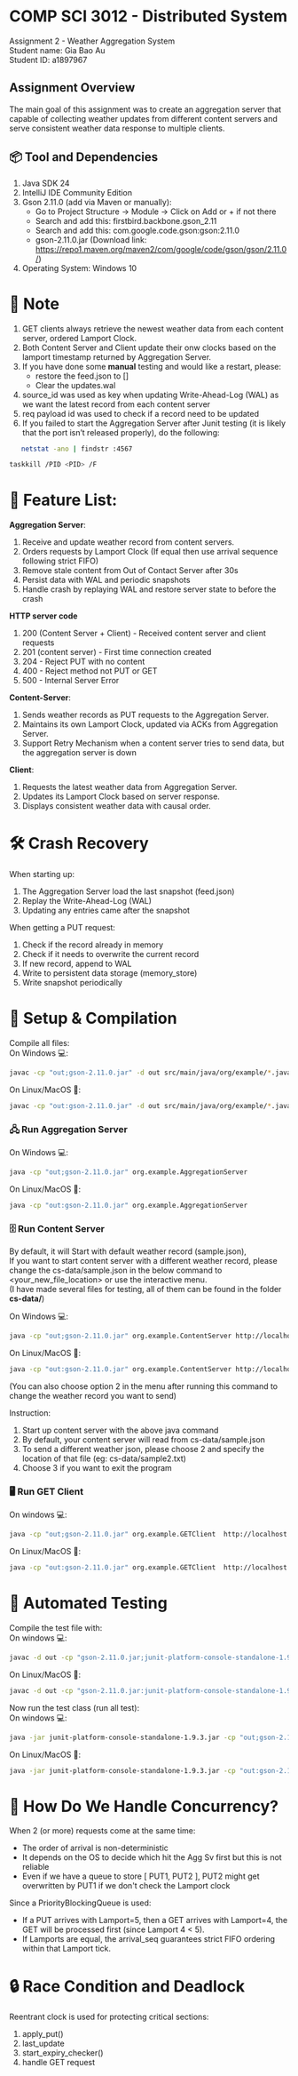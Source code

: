# COMP SCI 3012 - Distributed System 
Assignment 2 - Weather Aggregation System   
Student name: Gia Bao Au    
Student ID: a1897967

## Assignment Overview 
The main goal of this assignment was to create an aggregation server that capable of collecting weather
updates from different content servers and serve consistent weather data response to multiple clients.

## 📦 Tool and Dependencies 
1. Java SDK 24
2. IntelliJ IDE Community Edition
3. Gson 2.11.0 (add via Maven or manually):
    - Go to Project Structure -> Module -> Click on Add or + if not there
    - Search and add this: firstbird.backbone.gson_2.11
    - Search and add this: com.google.code.gson:gson:2.11.0
    - gson-2.11.0.jar (Download link: https://repo1.maven.org/maven2/com/google/code/gson/gson/2.11.0/)
4. Operating System: Windows 10

# 📝 Note
1. GET clients always retrieve the newest weather data from each content server, ordered Lamport Clock.
2. Both Content Server and Client update their onw clocks based on the lamport timestamp returned by Aggregation Server.
3. If you have done some **manual** testing and would like a restart, please:
   - restore the feed.json to [] 
   - Clear the updates.wal
4. source_id was used as key when updating Write-Ahead-Log (WAL) as we want the latest record from each content server 
5. req payload id was used to check if a record need to be updated
6. If you failed to start the Aggregation Server after Junit testing (it is likely that the port isn’t released properly), do the following:
```bash
   netstat -ano | findstr :4567
```
```bash
taskkill /PID <PID> /F
```

# 📌 Feature List:
**Aggregation Server**:
1. Receive and update weather record from content servers.
2. Orders requests by Lamport Clock (If equal then use arrival sequence following strict FIFO)
3. Remove stale content from Out of Contact Server after 30s
4. Persist data with WAL and periodic snapshots
5. Handle crash by replaying WAL and restore server state to before the crash

**HTTP server code**
1. 200 (Content Server + Client) - Received content server and client requests
2. 201 (content server) - First time connection created
3. 204 - Reject PUT with no content
4. 400 - Reject method not PUT or GET
5. 500 - Internal Server Error

**Content-Server**:
1. Sends weather records as PUT requests to the Aggregation Server.
2. Maintains its own Lamport Clock, updated via ACKs from Aggregation Server.
3. Support Retry Mechanism when a content server tries to send data, but the aggregation server is down 

**Client**:
1. Requests the latest weather data from Aggregation Server.
2. Updates its Lamport Clock based on server response.
3. Displays consistent weather data with causal order.

# 🛠️ Crash Recovery
When starting up:
1. The Aggregation Server load the last snapshot (feed.json)
2. Replay the Write-Ahead-Log (WAL) 
3. Updating any entries came after the snapshot

When getting a PUT request: 
1. Check if the record already in memory 
2. Check if it needs to overwrite the current record
3. If new record, append to WAL
4. Write to persistent data storage (memory_store)
5. Write snapshot periodically

# 🚀 Setup & Compilation
Compile all files:  
On Windows 💻:
```bash
javac -cp "out;gson-2.11.0.jar" -d out src/main/java/org/example/*.java
```
On Linux/MacOS 🐧:
```bash
javac -cp "out:gson-2.11.0.jar" -d out src/main/java/org/example/*.java
```

### 🖧 Run Aggregation Server
On Windows 💻:
```bash
java -cp "out;gson-2.11.0.jar" org.example.AggregationServer 
```

On Linux/MacOS 🐧:
```bash
java -cp "out:gson-2.11.0.jar" org.example.AggregationServer 
```

### 🗄️ Run Content Server
By default, it will Start with default weather record (sample.json),    
If you want to start content server with a different weather record, please change the 
cs-data/sample.json in the below command to <your_new_file_location> or use the interactive menu.   
(I have made several files for testing, all of them can be found in the folder **cs-data/**)

On Windows 💻:
```bash 
java -cp "out;gson-2.11.0.jar" org.example.ContentServer http://localhost:4567/weather.json cs-data/sample.txt 1
```
On Linux/MacOS 🐧:
```bash 
java -cp "out:gson-2.11.0.jar" org.example.ContentServer http://localhost:4567/weather.json cs-data/sample.txt 1
```
(You can also choose option 2 in the menu after running this command to change the weather record you want to send)

Instruction:
1. Start up content server with the above java command
2. By default, your content server will read from cs-data/sample.json
3. To send a different weather json, please choose 2 and specify the location of that file (eg: cs-data/sample2.txt)
4. Choose 3 if you want to exit the program

### 🖥 Run GET Client
On windows 💻:
```bash 
java -cp "out;gson-2.11.0.jar" org.example.GETClient  http://localhost:4567/weather.json
```
On Linux/MacOS 🐧:
```bash 
java -cp "out:gson-2.11.0.jar" org.example.GETClient  http://localhost:4567/weather.json
```

# 🐞 Automated Testing 
Compile the test file with:     
On windows 💻:
```bash
javac -d out -cp "gson-2.11.0.jar;junit-platform-console-standalone-1.9.3.jar;out" src/test/AggregationServerTest.java
```
On Linux/MacOS 🐧:
```bash
javac -d out -cp "gson-2.11.0.jar:junit-platform-console-standalone-1.9.3.jar:out" src/test/AggregationServerTest.java
```

Now run the test class (run all test):  
On windows 💻:
```bash
java -jar junit-platform-console-standalone-1.9.3.jar -cp "out;gson-2.11.0.jar" --scan-class-path
```
On Linux/MacOS 🐧:
```bash
java -jar junit-platform-console-standalone-1.9.3.jar -cp "out:gson-2.11.0.jar" --scan-class-path
```

# 🔀 How Do We Handle Concurrency?
When 2 (or more) requests come at the same time:
- The order of arrival is non-deterministic
- It depends on the OS to decide which hit the Agg Sv first but this is not reliable
- Even if we have a queue to store [ PUT1, PUT2 ], PUT2 might get overwritten by PUT1 if we don't check the Lamport clock 

Since a PriorityBlockingQueue is used:
- If a PUT arrives with Lamport=5, then a GET arrives with Lamport=4, the GET will be processed first (since Lamport 4 < 5).
- If Lamports are equal, the arrival_seq guarantees strict FIFO ordering within that Lamport tick.

# 🔒 Race Condition and Deadlock
Reentrant clock is used for protecting critical sections:
1. apply_put()
2. last_update
3. start_expiry_checker()
4. handle GET request

